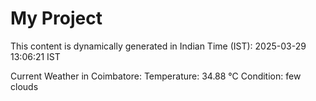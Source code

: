 # My Project

This content is dynamically generated in Indian Time (IST): 2025-03-29 13:06:21 IST


Current Weather in Coimbatore:
Temperature: 34.88 °C
Condition: few clouds

